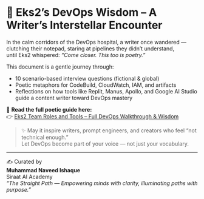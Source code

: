 
# 🌿 Eks2’s DevOps Wisdom – A Writer’s Interstellar Encounter

In the calm corridors of the DevOps hospital, a writer once wandered —  
clutching their notepad, staring at pipelines they didn’t understand,  
until Eks2 whispered: *“Come closer. This too is poetry.”*

This document is a gentle journey through:
- 10 scenario-based interview questions (fictional & global)
- Poetic metaphors for CodeBuild, CloudWatch, IAM, and artifacts
- Reflections on how tools like Replit, Manus, Apollo, and Google AI Studio guide a content writer toward DevOps mastery

📖 **Read the full poetic guide here:**  
👉 [Eks2 Team Roles and Tools – Full DevOps Walkthrough & Wisdom](https://github.com/siraat-devops-hospital/aws-devops-labs-surgery/blob/main/Eks2_Team_Roles_and_Tools.md)

> ✨ May it inspire writers, prompt engineers, and creators who feel “not technical enough.”  
> Let DevOps become part of your voice — not just your vocabulary.

---

✍️ Curated by  
**Muhammad Naveed Ishaque**  
Siraat AI Academy  
*“The Straight Path — Empowering minds with clarity, illuminating paths with purpose.”*
